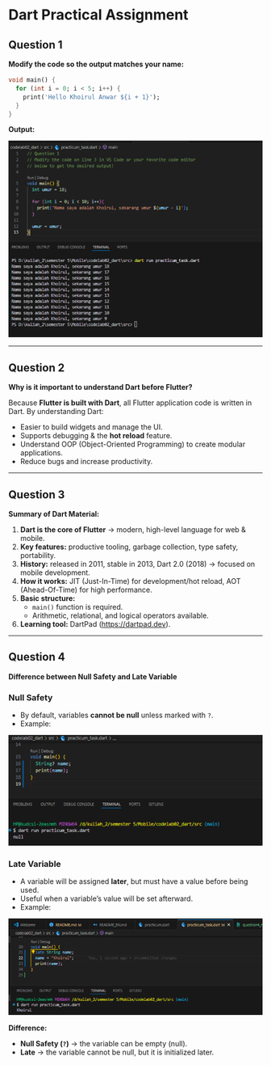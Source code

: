 # Dart Practical Assignment

## Question 1
**Modify the code so the output matches your name:**

```dart
void main() {
  for (int i = 0; i < 5; i++) {
    print('Hello Khoirul Anwar ${i + 1}');
  }
}
```

**Output:**

![alt text](img/question1.png)

---

## Question 2
**Why is it important to understand Dart before Flutter?**

Because **Flutter is built with Dart**, all Flutter application code is written in Dart. By understanding Dart:
- Easier to build widgets and manage the UI.  
- Supports debugging & the **hot reload** feature.  
- Understand OOP (Object-Oriented Programming) to create modular applications.  
- Reduce bugs and increase productivity.  

---

## Question 3
**Summary of Dart Material:**

1. **Dart is the core of Flutter** → modern, high-level language for web & mobile.  
2. **Key features:** productive tooling, garbage collection, type safety, portability.  
3. **History:** released in 2011, stable in 2013, Dart 2.0 (2018) → focused on mobile development.  
4. **How it works:** JIT (Just-In-Time) for development/hot reload, AOT (Ahead-Of-Time) for high performance.  
5. **Basic structure:**  
   - `main()` function is required.   
   - Arithmetic, relational, and logical operators available.  
6. **Learning tool:** DartPad (https://dartpad.dev).  

---

## Question 4
**Difference between Null Safety and Late Variable**

### Null Safety
- By default, variables **cannot be null** unless marked with `?`.  
- Example:

![alt text](img/question4_nullsafety.png)

### Late Variable
- A variable will be assigned **later**, but must have a value before being used.  
- Useful when a variable’s value will be set afterward.  
- Example:

![alt text](img/question4_latevariable.png)

**Difference:**
- **Null Safety (`?`)** → the variable can be empty (null).  
- **Late** → the variable cannot be null, but it is initialized later.  
